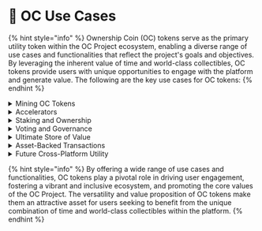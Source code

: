 # 🔑 OC Use Cases

{% hint style="info" %}
Ownership Coin (OC) tokens serve as the primary utility token within the OC Project ecosystem, enabling a diverse range of use cases and functionalities that reflect the project's goals and objectives. By leveraging the inherent value of time and world-class collectibles, OC tokens provide users with unique opportunities to engage with the platform and generate value. The following are the key use cases for OC tokens:
{% endhint %}

<details>

<summary>Mining OC Tokens</summary>

One of the primary use cases of OC tokens is for mining through the Proof of Time concept. Miners dedicate time and effort to mine OC tokens from the 10 million mini-blocks associated with each main block (collectible). The mining process encourages user participation and ensures a fair distribution of tokens within the ecosystem.

</details>

<details>

<summary>Accelerators</summary>

OC tokens can be used to purchase accelerators that enhance the mining process, offering users additional benefits and capabilities. These accelerators include _<mark style="color:orange;">**Round the Clock**</mark>_ (continuous mining without clicking "Accept"), _<mark style="color:red;">**Time Saver**</mark>_ (reduced mining time) and _<mark style="color:green;">**Block Enhancer**</mark>_ (simultaneous mining of multiple mini-blocks). Accelerators can be combined, providing miners with increased efficiency and productivity.

</details>

<details>

<summary>Staking and Ownership</summary>

OC tokens can be staked on mini-blocks to claim a percentage of ownership in a main block (collectible). This staking mechanism allows users to secure a share in the valuable world-class collectibles represented by the main blocks and benefit from their inherent value.

</details>

<details>

<summary>Voting and Governance</summary>

OC token holders who stake their tokens and claim ownership in a main block also gain voting rights within the ecosystem. These voting rights enable users to participate in crucial decision-making processes, such as the sale of a collectible, administration of Telegram groups, or authorship of collectible-related content.

</details>

<details>

<summary>Ultimate Store of Value</summary>

OC tokens serve as an ultimate store of value, as it has a fixed supply of tokens and backed by both time and world-class collectibles. This unique characteristic of OC tokens ensures their intrinsic value, providing users with a reliable means to preserve and grow their wealth.

</details>

<details>

<summary>Asset-Backed Transactions</summary>

As OC tokens are backed by world-class collectibles, they can be utilized in asset-backed transactions and contracts, such as OC Backed-Loan enabling users to leverage the tokens' intrinsic value in various financial activities.

</details>

<details>

<summary>Future Cross-Platform Utility</summary>

OC tokens can also be integrated with other platforms and projects within the broader TON blockchain ecosystem, opening up additional utility and value creation opportunities for token holders

</details>

{% hint style="info" %}
By offering a wide range of use cases and functionalities, OC tokens play a pivotal role in driving user engagement, fostering a vibrant and inclusive ecosystem, and promoting the core values of the OC Project. The versatility and value proposition of OC tokens make them an attractive asset for users seeking to benefit from the unique combination of time and world-class collectibles within the platform.
{% endhint %}

